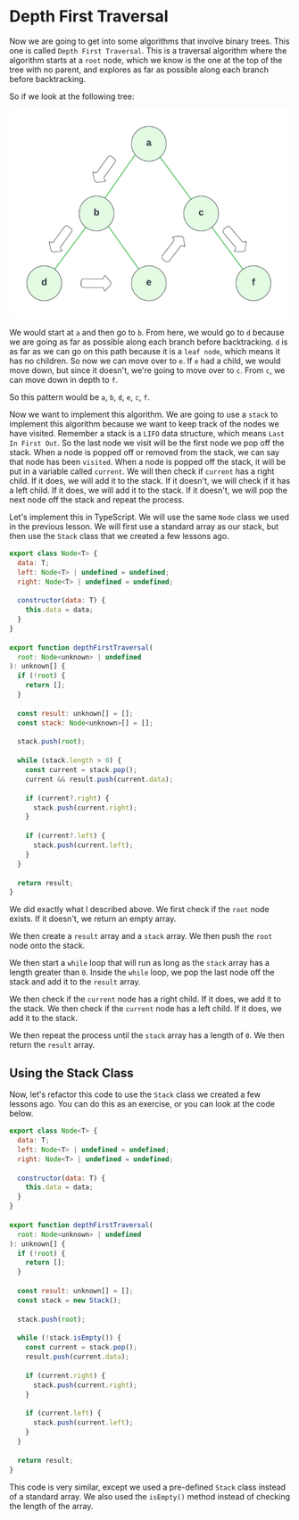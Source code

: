# Depth First Traversal

Now we are going to get into some algorithms that involve binary trees. This one is called `Depth First Traversal`. This is a traversal algorithm where the algorithm starts at a `root` node, which we know is the one at the top of the tree with no parent, and explores as far as possible along each branch before backtracking.

So if we look at the following tree:

<img src="../images/depth-first.png" width="500" alt="" />

We would start at `a` and then go to `b`. From here, we would go to `d` because we are going as far as possible along each branch before backtracking. `d` is as far as we can go on this path because it is a `leaf node`, which means it has no children. So now we can move over to `e`. If `e` had a child, we would move down, but since it doesn't, we're going to move over to `c`. From `c`, we can move down in depth to `f`.

So this pattern would be `a`, `b`, `d`, `e`, `c`, `f`.

Now we want to implement this algorithm. We are going to use a `stack` to implement this algorithm because we want to keep track of the nodes we have visited. Remember a stack is a `LIFO` data structure, which means `Last In First Out`. So the last node we visit will be the first node we pop off the stack. When a node is popped off or removed from the stack, we can say that node has been `visited`. When a node is popped off the stack, it will be put in a variable called `current`. We will then check if `current` has a right child. If it does, we will add it to the stack. If it doesn't, we will check if it has a left child. If it does, we will add it to the stack. If it doesn't, we will pop the next node off the stack and repeat the process.

Let's implement this in TypeScript. We will use the same `Node` class we used in the previous lesson. We will first use a standard array as our stack, but then use the `Stack` class that we created a few lessons ago.

```js
export class Node<T> {
  data: T;
  left: Node<T> | undefined = undefined;
  right: Node<T> | undefined = undefined;

  constructor(data: T) {
    this.data = data;
  }
}

export function depthFirstTraversal(
  root: Node<unknown> | undefined
): unknown[] {
  if (!root) {
    return [];
  }

  const result: unknown[] = [];
  const stack: Node<unknown>[] = [];

  stack.push(root);

  while (stack.length > 0) {
    const current = stack.pop();
    current && result.push(current.data);

    if (current?.right) {
      stack.push(current.right);
    }

    if (current?.left) {
      stack.push(current.left);
    }
  }

  return result;
}
```

We did exactly what I described above. We first check if the `root` node exists. If it doesn't, we return an empty array.

We then create a `result` array and a `stack` array. We then push the `root` node onto the stack.

We then start a `while` loop that will run as long as the `stack` array has a length greater than `0`. Inside the `while` loop, we pop the last node off the stack and add it to the `result` array.

We then check if the `current` node has a right child. If it does, we add it to the stack. We then check if the `current` node has a left child. If it does, we add it to the stack.

We then repeat the process until the `stack` array has a length of `0`. We then return the `result` array.

## Using the Stack Class

Now, let's refactor this code to use the `Stack` class we created a few lessons ago. You can do this as an exercise, or you can look at the code below.

```js
export class Node<T> {
  data: T;
  left: Node<T> | undefined = undefined;
  right: Node<T> | undefined = undefined;

  constructor(data: T) {
    this.data = data;
  }
}

export function depthFirstTraversal(
  root: Node<unknown> | undefined
): unknown[] {
  if (!root) {
    return [];
  }

  const result: unknown[] = [];
  const stack = new Stack();

  stack.push(root);

  while (!stack.isEmpty()) {
    const current = stack.pop();
    result.push(current.data);

    if (current.right) {
      stack.push(current.right);
    }

    if (current.left) {
      stack.push(current.left);
    }
  }

  return result;
}
```

This code is very similar, except we used a pre-defined `Stack` class instead of a standard array. We also used the `isEmpty()` method instead of checking the length of the array.
